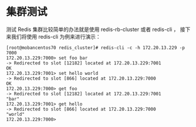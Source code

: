 # 集群测试


测试 Redis 集群比较简单的办法就是使用 redis-rb-cluster 或者 redis-cli ， 接下来我们将使用 redis-cli 为例来进行演示：


    [root@mobancentos70 redis_cluster]# redis-cli -c -h 172.20.13.229 -p 7000
    172.20.13.229:7000> set foo bar
    -> Redirected to slot [12182] located at 172.20.13.229:7001
    OK
    172.20.13.229:7001> set hello world
    -> Redirected to slot [866] located at 172.20.13.229:7000
    OK
    172.20.13.229:7000> get foo
    -> Redirected to slot [12182] located at 172.20.13.229:7001
    "bar"
    172.20.13.229:7001> get hello
    -> Redirected to slot [866] located at 172.20.13.229:7000
    "world"
    172.20.13.229:7000>
